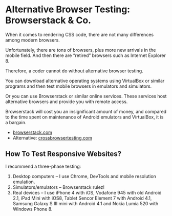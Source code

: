 Alternative Browser Testing: Browserstack & Co.
===============================================

When it comes to rendering CSS code, there are not many differences among modern
browsers.

Unfortunately, there are tons of browsers, plus more new arrivals in the mobile
field. And then there are “retired” browsers such as Internet Explorer 8.

Therefore, a coder cannot do without alternative browser testing.

You can download alternative operating systems using VirtualBox or similar
programs and then test mobile browsers in emulators and simulators.

Or you can use Browserstack or similar online services. These services host
alternative browsers and provide you with remote access.

Browserstack will cost you an insignificant amount of money, and compared to the
time spent on maintenance of Android emulators and VirtualBox, it is a bargain.

-   [browserstack.com](http://browserstack.com)
-   Alternative: [crossbrowsertesting.com](http://crossbrowsertesting.com)

How To Test Responsive Websites?
--------------------------------

I recommend a three-phase testing:

1.  Desktop computers – I use Chrome, DevTools and mobile resolution emulation.
2.  Simulators/emulators – Browserstack rulez!
3.  Real devices – I use iPhone 4 with iOS, Vodafone 945 with old Android 2.1,
    iPad Mini with iOS8, Tablet Sencor Element 7 with Android 4.1, Samsung
    Galaxy S III mini with Android 4.1 and Nokia Lumia 520 with Windows Phone 8.
